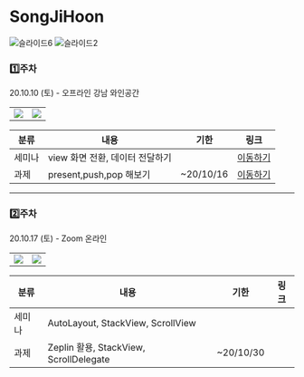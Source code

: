 # SongJiHoon

![슬라이드6](https://user-images.githubusercontent.com/60260284/94882414-ecdc3680-04a2-11eb-8628-890292a78396.png)
![슬라이드2](https://user-images.githubusercontent.com/60260284/94831679-f8e6da80-0447-11eb-807a-5ba904317207.png)






### 1️⃣주차
20.10.10 (토) - 오프라인 강남 와인공간


<table>

  <tr>
      <td><img src="https://user-images.githubusercontent.com/60260284/96102582-a4e0f900-0f11-11eb-83d6-cce3549e06ad.png"></td>
    <td><img src="https://user-images.githubusercontent.com/60260284/96102574-a3173580-0f11-11eb-9a21-cf523665527a.png" ></td>


  </tr>
 </table>
 

 
|   분류 |    내용   |   기한  | 링크 |
| ----  | ----     | ----   |  ---- | 
|    세미나  |   view 화면 전환, 데이터 전달하기  |   | [이동하기](https://github.com/27thONSOPT-iOS/SongJiHoon/blob/master/readme/first_seminar_Readme.md) |
|   과제  |    present,push,pop 해보기  |  ~20/10/16 | [이동하기](https://github.com/27thONSOPT-iOS/SongJiHoon/blob/master/readme/first_Assignment_Readme.md) | 

---


### 2️⃣주차
20.10.17 (토) - Zoom 온라인


<table>

  <tr>
      <td><img src="https://user-images.githubusercontent.com/60260284/96676675-d9890080-13a8-11eb-82ad-27eaa5bb3294.png"></td>
    <td><img src="https://user-images.githubusercontent.com/60260284/96676679-dbeb5a80-13a8-11eb-8a69-082aa2913252.png" ></td>


  </tr>
 </table>
 

 
|   분류 |    내용   |   기한  | 링크 |
| ----  | ----     | ----   |  ---- | 
|    세미나  |   AutoLayout, StackView, ScrollView  |   |  |
|   과제  |   Zeplin 활용, StackView, ScrollDelegate   |  ~20/10/30 |  | 
